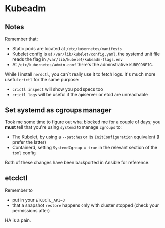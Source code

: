 # Kubeadm

## Notes

Remember that:

* Static pods are located at `/etc/kubernetes/manifests`
* Kubelet config is at `/var/lib/kubelet/config.yaml`, the systemd unit file reads the flag in `/var/lib/kubelet/kubeadm-flags.env`
* At `/etc/kubernetes/admin.conf` there's the adminstrative `KUBECONFIG`. 

While I install `nerdctl`, you can´t really use it to fetch logs. It's much more useful `crictl` for the same purpose:

- `crictl inspect` will show you pod specs too
- `crictl logs` will be useful if the apiserver or etcd are unreachable

## Set systemd as cgroups manager

Took me some time to figure out what blocked me for a couple of days; you **must** tell that you're using `systemd` to manage `cgroups` to:

- The Kubelet, by using a `--patches` or its `InitConfiguration` equivalent (I prefer the latter)
- Containerd, setting `SystemdCgroup = true` in the relevant section of the `toml` config

Both of these changes have been backported in Ansible for reference.

## etcdctl

Remember to 
- put in your `ETCDCTL_API=3` 
- that a snapshot `restore` happens only with cluster stopped (check your permissions after)

HA is a pain.
